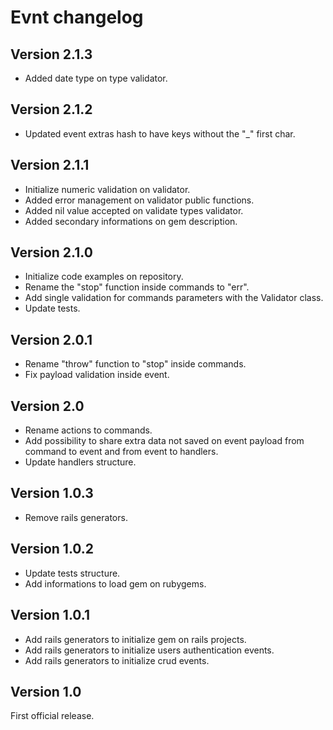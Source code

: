 # Evnt changelog

## Version 2.1.3

- Added date type on type validator.

## Version 2.1.2

- Updated event extras hash to have keys without the "_" first char.

## Version 2.1.1

- Initialize numeric validation on validator.
- Added error management on validator public functions.
- Added nil value accepted on validate types validator.
- Added secondary informations on gem description.

## Version 2.1.0

- Initialize code examples on repository.
- Rename the "stop" function inside commands to "err".
- Add single validation for commands parameters with the Validator class.
- Update tests.

## Version 2.0.1

- Rename "throw" function to "stop" inside commands.
- Fix payload validation inside event.

## Version 2.0

- Rename actions to commands.
- Add possibility to share extra data not saved on event payload from command to event and from event to handlers.
- Update handlers structure.

## Version 1.0.3

- Remove rails generators.

## Version 1.0.2

- Update tests structure.
- Add informations to load gem on rubygems.

## Version 1.0.1

- Add rails generators to initialize gem on rails projects.
- Add rails generators to initialize users authentication events.
- Add rails generators to initialize crud events.

## Version 1.0

First official release.
